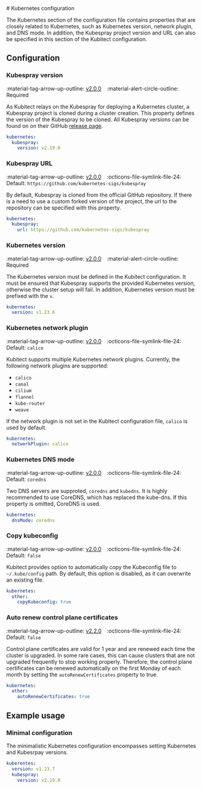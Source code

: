 [tag 2.0.0]: https://github.com/MusicDin/kubitect/releases/tag/v2.0.0
[tag 2.2.0]: https://github.com/MusicDin/kubitect/releases/tag/v2.2.0

<div markdown="1" class="text-center">
# Kubernetes configuration
</div>

<div markdown="1" class="text-justify">

The Kubernetes section of the configuration file contains properties that are closely related to Kubernetes, such as Kubernetes version, network plugin, and DNS mode. 
In addition, the Kubespray project version and URL can also be specified in this section of the Kubitect configuration.

## Configuration

### Kubespray version

:material-tag-arrow-up-outline: [v2.0.0][tag 2.0.0]
&ensp;
:material-alert-circle-outline: Required

As Kubitect relays on the Kubespray for deploying a Kubernetes cluster, a Kubespray project is cloned during a cluster creation.
This property defines the version of the Kubespray to be cloned.
All Kubespray versions can be found on on their GitHub [release page](https://github.com/kubernetes-sigs/kubespray/releases).

```yaml
kubernetes:
  kubespray:
    version: v2.19.0
```

### Kubespray URL

:material-tag-arrow-up-outline: [v2.0.0][tag 2.0.0]
&ensp;
:octicons-file-symlink-file-24: Default: `https://github.com/kubernetes-sigs/kubespray`

By default, Kubespray is cloned from the official GitHub repository.
If there is a need to use a custom forked version of the project, the url to the repository can be specified with this property.

```yaml
kubernetes:
  kubespray:
    url: https://github.com/kubernetes-sigs/kubespray
```

### Kubernetes version

:material-tag-arrow-up-outline: [v2.0.0][tag 2.0.0]
&ensp;
:material-alert-circle-outline: Required

The Kubernetes version must be defined in the Kubitect configuration.
It must be ensured that Kubespray supports the provided Kubernetes version, otherwise the cluster setup will fail.
In addition, Kubernetes version must be prefixed with the `v`.

```yaml
kubernetes:
  version: v1.23.6
```

### Kubernetes network plugin

:material-tag-arrow-up-outline: [v2.0.0][tag 2.0.0]
&ensp;
:octicons-file-symlink-file-24: Default: `calico`

Kubitect supports multiple Kubernetes network plugins.
Currently, the following network plugins are supported:

  - `calico`
  - `canal`
  - `cilium`
  - `flannel`
  - `kube-router`
  - `weave`

If the network plugin is not set in the Kubitect configuration file, `calico` is used by default.

```yaml
kubernetes:
  networkPlugin: calico
```

### Kubernetes DNS mode

:material-tag-arrow-up-outline: [v2.0.0][tag 2.0.0]
&ensp;
:octicons-file-symlink-file-24: Default: `coredns`

Two DNS servers are supproted, `coredns` and `kubedns`.
It is highly recommended to use CoreDNS, which has replaced the kube-dns.
If this property is omitted, CoreDNS is used.

```yaml
kubernetes:
  dnsMode: coredns
```

### Copy kubeconfig

:material-tag-arrow-up-outline: [v2.0.0][tag 2.0.0]
&ensp;
:octicons-file-symlink-file-24: Default: `false`

Kubitect provides option to automatically copy the Kubeconfig file to `~/.kube/config` path. 
By default, this option is disabled, as it can overwrite an existing file.

```yaml
kubernetes:
  other:
    copyKubeconfig: true
```

### Auto renew control plane certificates

:material-tag-arrow-up-outline: [v2.2.0][tag 2.2.0]
&ensp;
:octicons-file-symlink-file-24: Default: `false`

Control plane certificates are valid for 1 year and are renewed each time the cluster is upgraded.
In some rare cases, this can cause clusters that are not upgraded frequently to stop working properly.
Therefore, the control plane certificates can be renewed automatically on the first Monday of each month by setting the `autoRenewCertificates` property to true.

```yaml
kubernetes:
  other:
    autoRenewCertificates: true
```

## Example usage

### Minimal configuration

The minimalistic Kubernetes configuration encompasses setting Kubernetes and Kubesrpay versions.

```yaml
kuberentes:
  version: v1.23.7
  kubespray:
    version: v2.19.0
```

</div>

